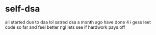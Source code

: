 # self-dsa
all started due to daa lol
satred dsa a month ago have done 4 i gess leet code so far and feel better ngl lets see if hardwork pays off
